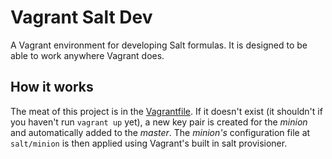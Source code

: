 # Vagrant Salt Dev
A Vagrant environment for developing Salt formulas. It is designed to be able to work anywhere Vagrant does. 

## How it works
The meat of this project is in the [Vagrantfile][1]. If it doesn't exist (it shouldn't if you haven't run `vagrant up` yet), a new key pair is created for the *minion* and automatically added to the *master*. The *minion's* configuration file at `salt/minion` is then applied using Vagrant's built in salt provisioner.


[1]: ./Vagrantfile
